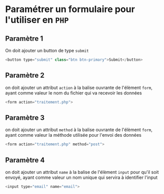 # Paramétrer un formulaire pour l'utiliser en `PHP`

## Paramètre 1
On doit ajouter un button de type `submit`
```php
<button type="submit" class="btn btn-primary">Submit</button>
```

## Paramètre 2
on doit ajouter un attribut `action` à la balise ouvrante de l'élèment `form`, ayant comme valeur le nom du fichier qui va recevoir les données
```php
<form action="traitement.php">
```

## Paramètre 3
on doit ajouter un attribut `method` à la balise ouvrante de l'élèment `form`, ayant comme valeur la méthode utilisée pour l'envoi des données
```php
<form action="traitement.php" method="post">
```

## Paramètre 4
on doit ajouter un attribut `name` à la balise de l'élèment `input` pour qu'il soit envoyé, ayant comme valeur un nom unique qui servira à identifier l'input
```php
<input type="email" name="email">
```
